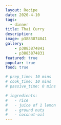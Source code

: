 ```yaml
---
layout: Recipe
date: 2020-4-10
tags:
  - dinner
title: Thai Curry
description: 
image: p3883874841
gallery:
    - p3883874841
    - p3883874831
featured: true
popular: true
food: true

# prep_time: 10 mins
# cook_time: 10 mins
# passive_time: 0 mins

# ingredients:
#   - rice
#   - juice of 1 lemon
#   - ground nuts
#   - coconut-oil
---
```





